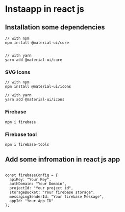# Instaapp in react js


## Installation some dependencies

```
// with npm
npm install @material-ui/core


// with yarn
yarn add @material-ui/core
```

### SVG Icons
```
// with npm
npm install @material-ui/icons

// with yarn
yarn add @material-ui/icons
```

### Firebase 
```
npm i firebase 
```

### Firebase tool
```
npm i firebase-tools
```

## Add some infromation in react js app

```

const firebaseConfig = {
  apiKey: "Your Key",
  authDomain: "Your Domain",
  projectId: "Your project id",
  storageBucket: "Your firebase storage",
  messagingSenderId: "Your firebase Message",
  appId: "Your App ID"
};


```

